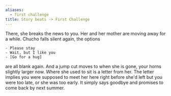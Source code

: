 ```yaml
---
aliases:
  - first challenge
title: Story beats -> First Challenge
---
```


There, she breaks the news to you. Her and her mother are moving away for a while. Chucho falls silent again, the options

	- Please stay
	- Wait, but I like you
	- [Go for a hug]

are all blank again. And a jump cut moves to when she is gone, your horns slightly larger now. Where she used to sit is a letter from her. The letter implies you were supposed to meet her here right before she'd left but you were too late, or she was too early. It simply says goodbye and promises to come back by next summer. 
